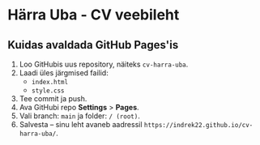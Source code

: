 # Härra Uba - CV veebileht

## Kuidas avaldada GitHub Pages'is

1. Loo GitHubis uus repository, näiteks `cv-harra-uba`.
2. Laadi üles järgmised failid:
   - `index.html`
   - `style.css`
3. Tee commit ja push.
4. Ava GitHubi repo **Settings** > **Pages**.
5. Vali branch: `main` ja folder: `/ (root)`.
6. Salvesta – sinu leht avaneb aadressil `https://indrek22.github.io/cv-harra-uba/`.
